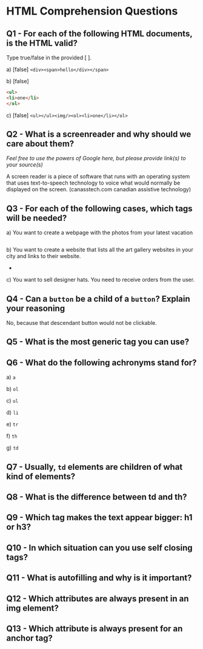 # HTML Comprehension Questions

## Q1 - For each of the following HTML documents, is the HTML valid?

Type true/false in the provided [ ].

a) [false] `<div><span>hello</div></span>`

b) [false]

```html
<ul>
<li>one</li>
</ol>
```

c) [false] `<ul></ul><img/><ol><li>one</li></ol>`

## Q2 - What is a screenreader and why should we care about them?

_Feel free to use the powers of Google here, but please provide link(s) to your source(s)_

A screen reader is a piece of software that runs with an operating system that uses text-to-speech technology to voice what would normally be displayed on the screen.
(canasstech.com canadian assistive technology)

## Q3 - For each of the following cases, which tags will be needed?

a) You want to create a webpage with the photos from your latest vacation

<img/>

b) You want to create a website that lists all the art gallery websites in your city and links to their website.

<ul><li><a></a></li></ul>

c) You want to sell designer hats. You need to receive orders from the user.

<form></form>

## Q4 - Can a `button` be a child of a `button`? Explain your reasoning

No, because that descendant button would not be clickable.

## Q5 - What is the most generic tag you can use?

<div></div>

## Q6 - What do the following achronyms stand for?

a) `a`

b) `ol`

c) `ul`

d) `li`

e) `tr`

f) `th`

g) `td`

## Q7 - Usually, `td` elements are children of what kind of elements?

## Q8 - What is the difference between td and th?

## Q9 - Which tag makes the text appear bigger: h1 or h3?

## Q10 - In which situation can you use self closing tags?

## Q11 - What is autofilling and why is it important?

## Q12 - Which attributes are always present in an img element?

## Q13 - Which attribute is always present for an anchor tag?
